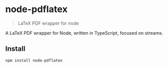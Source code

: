 node-pdflatex
=============
> LaTeX PDF wrapper for node

A LaTeX PDF wrapper for Node, written in TypeScript, focused on streams.

Install
-------
```sh
npm install node-pdflatex
```
